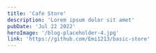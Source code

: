 ```yaml
---
title: 'Cafe Store'
description: 'Lorem ipsum dolor sit amet'
pubDate: 'Jul 22 2022'
heroImage: '/blog-placeholder-4.jpg'
link: 'https://github.com/Emi1213/basic-store'
---
```



